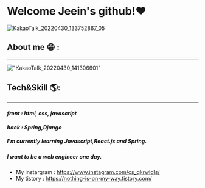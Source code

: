 # Welcome Jeein's github!❤ 

![KakaoTalk_20220430_133752867_05](https://user-images.githubusercontent.com/96341808/166091306-464b1675-5870-43d9-9cef-c817239fdf81.gif)

## About me 😁 :
_______
!["KakaoTalk_20220430_141306601"](https://user-images.githubusercontent.com/96341808/166092219-2d6fe811-84f5-456a-bec7-0667150ae402.png)

## Tech&Skill 🌎:
______
#### *front : html, css, javascript*
#### *back : Spring,Django*
##### I'm currently learning Javascript,React.js and Spring.
##### I want to be a web engineer one day.

- My instargram : https://www.instagram.com/cs_qkrwldls/
- My tistory : https://nothing-is-on-my-way.tistory.com/
